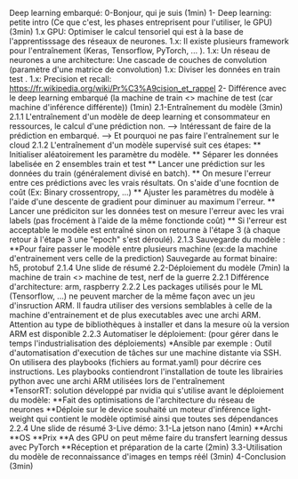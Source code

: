 Deep learning embarqué:
	0-Bonjour, qui je suis (1min)
	1- Deep learning: petite intro (Ce que c'est, les phases entreprisent pour l'utiliser, le GPU) (3min)
	    1.x GPU: Optimiser le calcul tensoriel qui est à la base de l'apprentisssage des réseaux de neurones.
	    1.x: Il existe plusieurs framework pour l'entraînement (Keras, Tensorflow, PyTorch, ... ).
	    1.x: Un réseau de neurones a une architecture: Une cascade de couches de convolution (paramètre d'une matrice de convolution)
	    1.x: Diviser les données en train test .
	    1.x: Precision et recall: https://fr.wikipedia.org/wiki/Pr%C3%A9cision_et_rappel
	2- Différence avec le deep learning embarqué (la machine de train <> machine de test (car machine d'inférence différente)) (1min)
		2.1-Entraînement du modèle (3min)
		        2.1.1 L'entraînement d'un modèle de deep learning et consommateur en ressources, le calcul d'une prédiction non.
		            --> Intéressant de faire de la prédiction en embarqué.
		            --> Et pourquoi ne pas faire l'entraînement sur le cloud
                2.1.2 L'entraînement d'un modèle supervisé suit ces étapes:
                    ** Initialiser aléatoirement les paramètre du modèle.
                    ** Séparer les données labelisée en 2 ensembles train et test
                    ** Lancer une prédiction sur les données du train (généralement divisé en batch).
                    ** On mesure l'erreur entre ces prédictions avec les vrais résultats. On s'aide d'une focntion de coût (Ex: Binary crossentropy, ...)
                    ** Ajuster les paramètres du modèle à l'aide d'une descente de gradient pour diminuer au maximum l'erreur.
                    ** Lancer une prédiciton sur les données test on mesure l'erreur avec les vrai labels (pas frocément à l'aide de la même fonctionde coût)
                    ** Si l'erreur est acceptable le modèle est entraîné sinon on retourne à l'étape 3 (à chaque retour à l'étape 3 une "epoch" s'est déroulé).
                2.1.3 Sauvegarde du modèle :
                    **Pour faire passer le modèle entre plusieurs machine (ex:de la machine d'entrainement vers celle de la prediction)
                      Sauvegarde au format binaire: h5, protobuf 
                2.1.4 Une slide de résumé
		2.2-Déploiement du modèle (7min) la machine de train <> machine de test, nerf de la guerre
		        2.2.1 Différence d'architecture:  arm, raspberry
		        2.2.2 Les packages utilisés pour le ML (Tensorflow, ...) ne peuvent marcher de la même façon avec un jeu d'insruction ARM.
		               Il faudra utiliser des versions semblables à celle de la machine d'entrainement et de plus executables avec une archi ARM.
		               Attention au type de bibliothèques à installer et dans la mesure où la version ARM est disponible
		        2.2.3 Automatiser le déploiement: (pour gérer dans le temps l'industrialisation des déploiements)
		                *Ansible par exemple : Outil d'automatisation d'execution de tâches sur une machine distante via SSH.
		                                      On utilisera des playbooks (fichiers au format.yaml) pour décrire ces instructions.
		                                      Les playbooks contiendront l'installation de toute les librairies python avec une archi ARM utilisées lors de l'entraînement		             		          
		                *TensorRT: solution développé par nvidia qui s'utilise avant le déploiement du modèle:
		                        **Fait des optimisations de l'architecture du réseau de neurones
		                        **Déploie sur le device souhaité un moteur d'inférence light-weight qui contient le modèle optimisé ainsi que toutes ses dépendances
                2.2.4 Une slide de résumé 
	3-Live démo:
		3.1-La jetson nano (4min)
		            **Archi
        		    **OS
        		    **Prix
        		    **A des GPU on peut même faire du transfert learning dessus avec PyTorch
        		    **Réception et préparation de la carte (2min)
		3.3-Utilisation du modèle de reconnaissance d'images en temps réél (3min)
	4-Conclusion (3min)